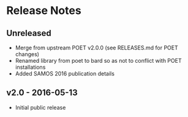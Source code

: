 # Release Notes

## Unreleased

 * Merge from upstream POET v2.0.0 (see RELEASES.md for POET changes)
 * Renamed library from poet to bard so as not to conflict with POET installations
 * Added SAMOS 2016 publication details

## v2.0 - 2016-05-13

 * Initial public release
